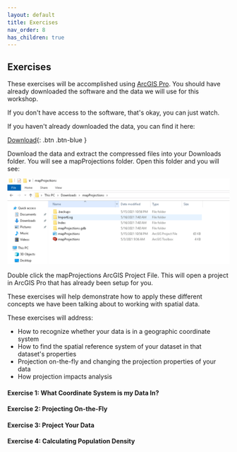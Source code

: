 ```yaml
---
layout: default
title: Exercises
nav_order: 8
has_children: true
---
```


## Exercises

These exercises will be accomplished using [ArcGIS Pro](https://www.esri.com/en-us/arcgis/products/arcgis-pro/overview). You should have already downloaded the software and the data we will use for this workshop.

If you don't have access to the software, that's okay, you can just watch.


If you haven't already downloaded the data, you can find it here:

[Download](https://github.com/ubc-library-rc/map-projections/raw/master/data/projections-workshop-data.zip){: .btn .btn-blue }

Download the data and extract the compressed files into your Downloads folder.  You will see a mapProjections folder.  Open this folder and you will see:

![downloads_files.png](../images/downloads_files.png)

Double click the mapProjections ArcGIS Project File.  This will open a project in ArcGIS Pro that has already been setup for you.

These exercises will help demonstrate how to apply these different concepts we have been talking about to working with spatial data.

These exercises will address:

- How to recognize whether your data is in a geographic coordinate system
- How to find the spatial reference system of your dataset in that dataset's properties
- Projection on-the-fly and changing the projection properties of your data
- How projection impacts analysis

#### Exercise 1: What Coordinate System is my Data In?

#### Exercise 2: Projecting On-the-Fly

#### Exercise 3: Project Your Data

#### Exercise 4: Calculating Population Density
